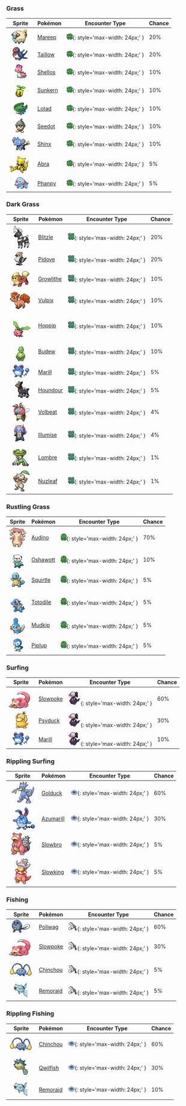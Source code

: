 

### Grass

| Sprite | Pokémon | Encounter Type | Chance |
| :---: | --- | :---: | --- |
| ![mareep](../assets/sprites/mareep/front.gif) | [Mareep](../pokemon/mareep.md/) | ![Grass](../assets/encounter_types/grass.png){: style='max-width: 24px;' } | 20% |
| ![taillow](../assets/sprites/taillow/front.gif) | [Taillow](../pokemon/taillow.md/) | ![Grass](../assets/encounter_types/grass.png){: style='max-width: 24px;' } | 20% |
| ![shellos](../assets/sprites/shellos/front.gif) | [Shellos](../pokemon/shellos.md/) | ![Grass](../assets/encounter_types/grass.png){: style='max-width: 24px;' } | 10% |
| ![sunkern](../assets/sprites/sunkern/front.gif) | [Sunkern](../pokemon/sunkern.md/) | ![Grass](../assets/encounter_types/grass.png){: style='max-width: 24px;' } | 10% |
| ![lotad](../assets/sprites/lotad/front.gif) | [Lotad](../pokemon/lotad.md/) | ![Grass](../assets/encounter_types/grass.png){: style='max-width: 24px;' } | 10% |
| ![seedot](../assets/sprites/seedot/front.gif) | [Seedot](../pokemon/seedot.md/) | ![Grass](../assets/encounter_types/grass.png){: style='max-width: 24px;' } | 10% |
| ![shinx](../assets/sprites/shinx/front.gif) | [Shinx](../pokemon/shinx.md/) | ![Grass](../assets/encounter_types/grass.png){: style='max-width: 24px;' } | 10% |
| ![abra](../assets/sprites/abra/front.gif) | [Abra](../pokemon/abra.md/) | ![Grass](../assets/encounter_types/grass.png){: style='max-width: 24px;' } | 5% |
| ![phanpy](../assets/sprites/phanpy/front.gif) | [Phanpy](../pokemon/phanpy.md/) | ![Grass](../assets/encounter_types/grass.png){: style='max-width: 24px;' } | 5%

### Dark Grass

| Sprite | Pokémon | Encounter Type | Chance |
| :---: | --- | :---: | --- |
| ![blitzle](../assets/sprites/blitzle/front.gif) | [Blitzle](../pokemon/blitzle.md/) | ![Dark Grass](../assets/encounter_types/dark_grass.png){: style='max-width: 24px;' } | 20% |
| ![pidove](../assets/sprites/pidove/front.gif) | [Pidove](../pokemon/pidove.md/) | ![Dark Grass](../assets/encounter_types/dark_grass.png){: style='max-width: 24px;' } | 20% |
| ![growlithe](../assets/sprites/growlithe/front.gif) | [Growlithe](../pokemon/growlithe.md/) | ![Dark Grass](../assets/encounter_types/dark_grass.png){: style='max-width: 24px;' } | 10% |
| ![vulpix](../assets/sprites/vulpix/front.gif) | [Vulpix](../pokemon/vulpix.md/) | ![Dark Grass](../assets/encounter_types/dark_grass.png){: style='max-width: 24px;' } | 10% |
| ![hoppip](../assets/sprites/hoppip/front.gif) | [Hoppip](../pokemon/hoppip.md/) | ![Dark Grass](../assets/encounter_types/dark_grass.png){: style='max-width: 24px;' } | 10% |
| ![budew](../assets/sprites/budew/front.gif) | [Budew](../pokemon/budew.md/) | ![Dark Grass](../assets/encounter_types/dark_grass.png){: style='max-width: 24px;' } | 10% |
| ![marill](../assets/sprites/marill/front.gif) | [Marill](../pokemon/marill.md/) | ![Dark Grass](../assets/encounter_types/dark_grass.png){: style='max-width: 24px;' } | 5% |
| ![houndour](../assets/sprites/houndour/front.gif) | [Houndour](../pokemon/houndour.md/) | ![Dark Grass](../assets/encounter_types/dark_grass.png){: style='max-width: 24px;' } | 5% |
| ![volbeat](../assets/sprites/volbeat/front.gif) | [Volbeat](../pokemon/volbeat.md/) | ![Dark Grass](../assets/encounter_types/dark_grass.png){: style='max-width: 24px;' } | 4% |
| ![illumise](../assets/sprites/illumise/front.gif) | [Illumise](../pokemon/illumise.md/) | ![Dark Grass](../assets/encounter_types/dark_grass.png){: style='max-width: 24px;' } | 4% |
| ![lombre](../assets/sprites/lombre/front.gif) | [Lombre](../pokemon/lombre.md/) | ![Dark Grass](../assets/encounter_types/dark_grass.png){: style='max-width: 24px;' } | 1% |
| ![nuzleaf](../assets/sprites/nuzleaf/front.gif) | [Nuzleaf](../pokemon/nuzleaf.md/) | ![Dark Grass](../assets/encounter_types/dark_grass.png){: style='max-width: 24px;' } | 1%

### Rustling Grass

| Sprite | Pokémon | Encounter Type | Chance |
| :---: | --- | :---: | --- |
| ![audino](../assets/sprites/audino/front.gif) | [Audino](../pokemon/audino.md/) | ![Rustling Grass](../assets/encounter_types/rustling_grass.png){: style='max-width: 24px;' } | 70% |
| ![oshawott](../assets/sprites/oshawott/front.gif) | [Oshawott](../pokemon/oshawott.md/) | ![Rustling Grass](../assets/encounter_types/rustling_grass.png){: style='max-width: 24px;' } | 10% |
| ![squirtle](../assets/sprites/squirtle/front.gif) | [Squirtle](../pokemon/squirtle.md/) | ![Rustling Grass](../assets/encounter_types/rustling_grass.png){: style='max-width: 24px;' } | 5% |
| ![totodile](../assets/sprites/totodile/front.gif) | [Totodile](../pokemon/totodile.md/) | ![Rustling Grass](../assets/encounter_types/rustling_grass.png){: style='max-width: 24px;' } | 5% |
| ![mudkip](../assets/sprites/mudkip/front.gif) | [Mudkip](../pokemon/mudkip.md/) | ![Rustling Grass](../assets/encounter_types/rustling_grass.png){: style='max-width: 24px;' } | 5% |
| ![piplup](../assets/sprites/piplup/front.gif) | [Piplup](../pokemon/piplup.md/) | ![Rustling Grass](../assets/encounter_types/rustling_grass.png){: style='max-width: 24px;' } | 5%

### Surfing

| Sprite | Pokémon | Encounter Type | Chance |
| :---: | --- | :---: | --- |
| ![slowpoke](../assets/sprites/slowpoke/front.gif) | [Slowpoke](../pokemon/slowpoke.md/) | ![Surfing](../assets/encounter_types/surfing.png){: style='max-width: 24px;' } | 60% |
| ![psyduck](../assets/sprites/psyduck/front.gif) | [Psyduck](../pokemon/psyduck.md/) | ![Surfing](../assets/encounter_types/surfing.png){: style='max-width: 24px;' } | 30% |
| ![marill](../assets/sprites/marill/front.gif) | [Marill](../pokemon/marill.md/) | ![Surfing](../assets/encounter_types/surfing.png){: style='max-width: 24px;' } | 10%

### Rippling Surfing

| Sprite | Pokémon | Encounter Type | Chance |
| :---: | --- | :---: | --- |
| ![golduck](../assets/sprites/golduck/front.gif) | [Golduck](../pokemon/golduck.md/) | ![Rippling Surfing](../assets/encounter_types/rippling_surfing.png){: style='max-width: 24px;' } | 60% |
| ![azumarill](../assets/sprites/azumarill/front.gif) | [Azumarill](../pokemon/azumarill.md/) | ![Rippling Surfing](../assets/encounter_types/rippling_surfing.png){: style='max-width: 24px;' } | 30% |
| ![slowbro](../assets/sprites/slowbro/front.gif) | [Slowbro](../pokemon/slowbro.md/) | ![Rippling Surfing](../assets/encounter_types/rippling_surfing.png){: style='max-width: 24px;' } | 5% |
| ![slowking](../assets/sprites/slowking/front.gif) | [Slowking](../pokemon/slowking.md/) | ![Rippling Surfing](../assets/encounter_types/rippling_surfing.png){: style='max-width: 24px;' } | 5%

### Fishing

| Sprite | Pokémon | Encounter Type | Chance |
| :---: | --- | :---: | --- |
| ![poliwag](../assets/sprites/poliwag/front.gif) | [Poliwag](../pokemon/poliwag.md/) | ![Fishing](../assets/encounter_types/fishing.png){: style='max-width: 24px;' } | 60% |
| ![slowpoke](../assets/sprites/slowpoke/front.gif) | [Slowpoke](../pokemon/slowpoke.md/) | ![Fishing](../assets/encounter_types/fishing.png){: style='max-width: 24px;' } | 30% |
| ![chinchou](../assets/sprites/chinchou/front.gif) | [Chinchou](../pokemon/chinchou.md/) | ![Fishing](../assets/encounter_types/fishing.png){: style='max-width: 24px;' } | 5% |
| ![remoraid](../assets/sprites/remoraid/front.gif) | [Remoraid](../pokemon/remoraid.md/) | ![Fishing](../assets/encounter_types/fishing.png){: style='max-width: 24px;' } | 5%

### Rippling Fishing

| Sprite | Pokémon | Encounter Type | Chance |
| :---: | --- | :---: | --- |
| ![chinchou](../assets/sprites/chinchou/front.gif) | [Chinchou](../pokemon/chinchou.md/) | ![Rippling Fishing](../assets/encounter_types/rippling_fishing.png){: style='max-width: 24px;' } | 60% |
| ![qwilfish](../assets/sprites/qwilfish/front.gif) | [Qwilfish](../pokemon/qwilfish.md/) | ![Rippling Fishing](../assets/encounter_types/rippling_fishing.png){: style='max-width: 24px;' } | 30% |
| ![remoraid](../assets/sprites/remoraid/front.gif) | [Remoraid](../pokemon/remoraid.md/) | ![Rippling Fishing](../assets/encounter_types/rippling_fishing.png){: style='max-width: 24px;' } | 10% |
